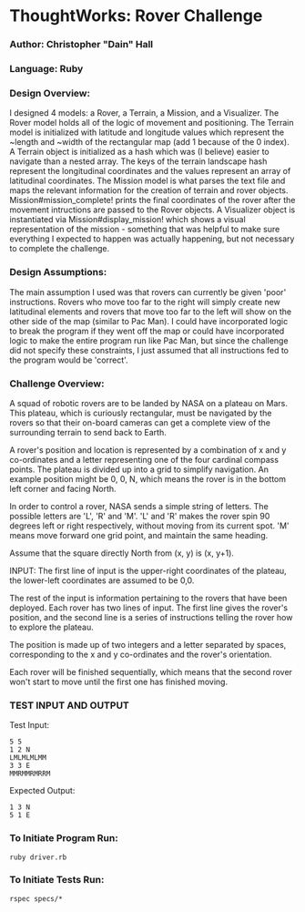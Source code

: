 ThoughtWorks: Rover Challenge 
=================================
### Author: Christopher "Dain" Hall
### Language: Ruby
### Design Overview:
I designed 4 models: a Rover, a Terrain, a Mission, and a Visualizer. The Rover model holds all of the logic of movement and positioning. The Terrain model is initialized with latitude and longitude values which represent the ~length and ~width of the rectangular map (add 1 because of the 0 index). A Terrain object is initialized as a hash which was (I believe) easier to navigate than a nested array. The keys of the terrain landscape hash represent the longitudinal coordinates and the values represent an array of latitudinal coordinates. The Mission model is what parses the text file and maps the relevant information for the creation of terrain and rover objects. Mission#mission_complete! prints the final coordinates of the rover after the movement intructions are passed to the Rover objects. A Visualizer object is instantiated via Mission#display_mission! which shows a visual representation of the mission - something that was helpful to make sure everything I expected to happen was actually happening, but not necessary to complete the challenge.

### Design Assumptions:
The main assumption I used was that rovers can currently be given 'poor' instructions. Rovers who move too far to the right will simply create new latitudinal elements and rovers that move too far to the left will show on the other side of the map (similar to Pac Man). I could have incorporated logic to break the program if they went off the map or could have incorporated logic to make the entire program run like Pac Man, but since the challenge did not specify these constraints, I just assumed that all instructions fed to the program would be 'correct'.

### Challenge Overview:
A squad of robotic rovers are to be landed by NASA on a plateau on Mars. This plateau, which is curiously rectangular, must be navigated by the rovers so that their on-board cameras can get a complete view of the surrounding terrain to send back to Earth.
 
A rover's position and location is represented by a combination of x and y co-ordinates and a letter representing one of the four cardinal compass points. The plateau is divided up into a grid to simplify navigation. An example position might be 0, 0, N, which means the rover is in the bottom left corner and facing North.
 
In order to control a rover, NASA sends a simple string of letters. The possible letters are 'L', 'R' and 'M'. 'L' and 'R' makes the rover spin 90 degrees left or right respectively, without moving from its current spot. 'M' means move forward one grid point, and maintain the same heading.
 
Assume that the square directly North from (x, y) is (x, y+1).
 
INPUT:
The first line of input is the upper-right coordinates of the plateau, the lower-left coordinates are assumed to be 0,0.
 
The rest of the input is information pertaining to the rovers that have been deployed. Each rover has two lines of input. The first line gives the rover's position, and the second line is a series of instructions telling the rover how to explore the plateau.
 
The position is made up of two integers and a letter separated by spaces, corresponding to the x and y co-ordinates and the rover's orientation.
 
Each rover will be finished sequentially, which means that the second rover won't start to move until the first one has finished moving.
 
### TEST INPUT AND OUTPUT
Test Input:
```
5 5
1 2 N
LMLMLMLMM
3 3 E
MMRMMRMRRM
 ```
Expected Output:
```
1 3 N
5 1 E
```

### To Initiate Program Run:
```
ruby driver.rb
``` 

### To Initiate Tests Run:
```
rspec specs/*
``` 